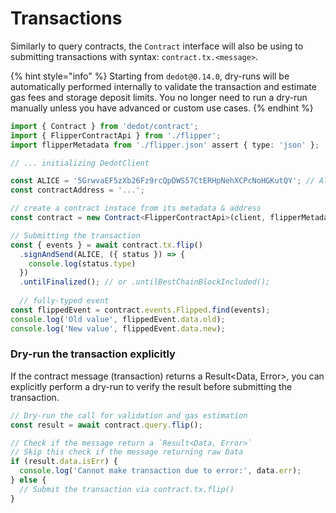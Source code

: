# Transactions

Similarly to query contracts, the `Contract` interface will also be using to submitting transactions with syntax: `contract.tx.<message>`.

{% hint style="info" %}
Starting from `dedot@0.14.0`, dry-runs will be automatically performed internally to validate the transaction and estimate gas fees and storage deposit limits. You no longer need to run a dry-run manually unless you have advanced or custom use cases.&#x20;
{% endhint %}

```typescript
import { Contract } from 'dedot/contract';
import { FlipperContractApi } from './flipper';
import flipperMetadata from './flipper.json' assert { type: 'json' };

// ... initializing DedotClient

const ALICE = '5GrwvaEF5zXb26Fz9rcQpDWS57CtERHpNehXCPcNoHGKutQY'; // Alice
const contractAddress = '...';

// create a contract instace from its metadata & address
const contract = new Contract<FlipperContractApi>(client, flipperMetadata, contractAddress, { defaultCaller: ALICE });

// Submitting the transaction
const { events } = await contract.tx.flip()
  .signAndSend(ALICE, ({ status }) => {
    console.log(status.type)
  })
  .untilFinalized(); // or .untilBestChainBlockIncluded();
  
  // fully-typed event
const flippedEvent = contract.events.Flipped.find(events);
console.log('Old value', flippedEvent.data.old);
console.log('New value', flippedEvent.data.new);
```

### Dry-run the transaction explicitly

If the contract message (transaction) returns a Result\<Data, Error>, you can explicitly perform a dry-run to verify the result before submitting the transaction.

```typescript
// Dry-run the call for validation and gas estimation
const result = await contract.query.flip();

// Check if the message return a `Result<Data, Error>`
// Skip this check if the message returning raw Data
if (result.data.isErr) {
  console.log('Cannot make transaction due to error:', data.err);
} else {
  // Submit the transaction via contract.tx.flip()
}
```
